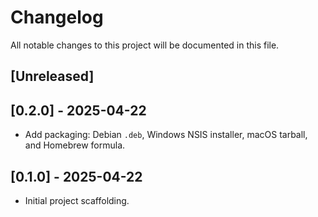  # Changelog

 All notable changes to this project will be documented in this file.

## [Unreleased]

## [0.2.0] - 2025-04-22

- Add packaging: Debian `.deb`, Windows NSIS installer, macOS tarball, and Homebrew formula.

 ## [0.1.0] - 2025-04-22

 - Initial project scaffolding.
